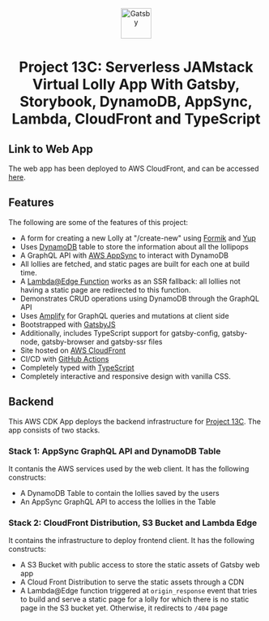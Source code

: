 <p align="center">
  <a href="https://www.gatsbyjs.com">
    <img alt="Gatsby" src="https://www.gatsbyjs.com/Gatsby-Monogram.svg" width="60" />
  </a>
</p>
<h1 align="center">
  Project 13C: Serverless JAMstack Virtual Lolly App With Gatsby, Storybook, DynamoDB, AppSync, Lambda, CloudFront and TypeScript
</h1>

## Link to Web App

The web app has been deployed to AWS CloudFront, and can be accessed [here](https://d3qfzh71og45l0.cloudfront.net/).

## Features

The following are some of the features of this project:

- A form for creating a new Lolly at "/create-new" using [Formik](https://formik.org/docs/overview) and [Yup](https://github.com/jquense/yup)
- Uses [DynamoDB](https://aws.amazon.com/dynamodb/) table to store the information about all the lollipops
- A GraphQL API with [AWS AppSync](https://aws.amazon.com/appsync/) to interact with DynamoDB
- All lollies are fetched, and static pages are built for each one at build time.
- A [Lambda@Edge Function](https://aws.amazon.com/lambda/edge/) works as an SSR fallback: all lollies not having a static page are redirected to this function.
- Demonstrates CRUD operations using DynamoDB through the GraphQL API
- Uses [Amplify](https://amplify.com/) for GraphQL queries and mutations at client side
- Bootstrapped with [GatsbyJS](https://www.gatsbyjs.com/)
- Additionally, includes TypeScript support for gatsby-config, gatsby-node, gatsby-browser and gatsby-ssr files
- Site hosted on [AWS CloudFront](https://aws.amazon.com/cloudfront/)
- CI/CD with [GitHub Actions](https://docs.github.com/en/actions)
- Completely typed with [TypeScript](https://www.typescriptlang.org/)
- Completely interactive and responsive design with vanilla CSS.

## Backend

This AWS CDK App deploys the backend infrastructure for [Project 13C](https://github.com/SharjeelSafdar/project13c-virtual-lolly-app-with-aws). The app consists of two stacks.

### Stack 1: AppSync GraphQL API and DynamoDB Table

It contanis the AWS services used by the web client. It has the following constructs:

- A DynamoDB Table to contain the lollies saved by the users
- An AppSync GraphQL API to access the lollies in the Table

### Stack 2: CloudFront Distribution, S3 Bucket and Lambda Edge

It contains the infrastructure to deploy frontend client. It has the following constructs:

- A S3 Bucket with public access to store the static assets of Gatsby web app
- A Cloud Front Distribution to serve the static assets through a CDN
- A Lambda@Edge function triggered at `origin_response` event that tries to build and serve a static page for a lolly for which there is no static page in the S3 bucket yet. Otherwise, it redirects to `/404` page
